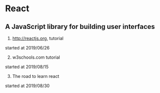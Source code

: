 # React
## A JavaScript library for building user interfaces

1) http://reactjs.org, tutorial

started at 2019/06/26

2) w3schools.com tutorial

started at 2019/08/15

3) The road to learn react

started at 2019/08/30

